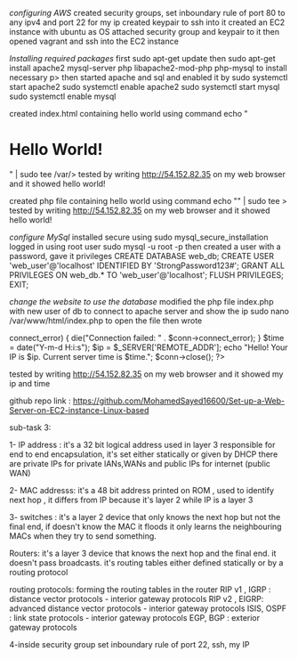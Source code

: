 *configuring AWS*
created security groups, set inboundary rule of port 80 to any ipv4 and port 22 for my ip
created keypair to ssh into it
created an EC2 instance with ubuntu as OS
attached security group and keypair to it
then opened vagrant and ssh into the EC2 instance

*Installing required packages*
first sudo apt-get update
then sudo apt-get install apache2 mysql-server php libapache2-mod-php php-mysql to install necessary p>
then started apache and sql and enabled it by
sudo systemctl start apache2
sudo systemctl enable apache2
sudo systemctl start mysql
sudo systemctl enable mysql

created index.html containing hello world using command echo "<h1>Hello World\!</h1>" | sudo tee /var/>
tested by writing http://54.152.82.35 on my web browser and it showed hello world!

created php file containing hello world using command echo "<?php echo 'Hello World!'; ?>" | sudo tee >
tested by writing http://54.152.82.35 on my web browser and it showed hello world!

*configure MySql*
installed secure using sudo mysql_secure_installation
logged in using root user sudo mysql -u root -p
then created a user with a password, gave it privileges
CREATE DATABASE web_db;
CREATE USER 'web_user'@'localhost' IDENTIFIED BY 'StrongPassword123#';
GRANT ALL PRIVILEGES ON web_db.* TO 'web_user'@'localhost';
FLUSH PRIVILEGES;
EXIT;

*change the website to use the database*
modified the php file index.php with new user of db to connect to apache server and show the ip
sudo nano /var/www/html/index.php to open the file
then wrote
<?php
$server = 'localhost';
$username = 'web_user';
$password = 'StrongPassword123';
$dbname = 'web_db';

$conn = new mysqli($server, $username, $password, $dbname);

if ($conn->connect_error) {
    die("Connection failed: " . $conn->connect_error);
}

$time = date("Y-m-d H:i:s");
$ip = $_SERVER['REMOTE_ADDR'];

echo "Hello! Your IP is $ip. Current server time is $time.";
$conn->close();
?>

tested by writing http://54.152.82.35 on my web browser and it showed my ip and time




github repo link : https://github.com/MohamedSayed16600/Set-up-a-Web-Server-on-EC2-instance-Linux-based



sub-task 3:

1- IP address : it's a 32 bit logical address used in layer 3 responsible for end to end encapsulation, it's set either statically or given by DHCP
there are private IPs for private lANs,WANs and public IPs for internet (public WAN)

2- MAC addresss: it's a 48 bit address printed on ROM , used to identify next hop , it differs from IP because it's layer 2 while IP is a layer 3

3- switches : it's a layer 2 device that only knows the next hop but not the final end, if doesn't know the MAC it floods
it only learns the neighbouring MACs when they try to send something.

Routers: it's a layer 3 device that knows the next hop and the final end. it doesn't pass broadcasts. it's routing tables either defined statically or by a routing protocol

routing protocols:
forming the routing tables in the router
RIP v1 , IGRP : distance vector protocols - interior gateway protocols
RIP v2 , EIGRP: advanced distance vector protocols - interior gateway protocols
ISIS, OSPF : link state protocols - interior gateway protocols
EGP, BGP : exterior gateway protocols

4-inside security group set inboundary rule of port 22, ssh, my IP

